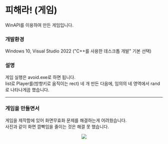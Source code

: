 # 피해라! (게임)
WinAPI를 이용하여 만든 게임입니다.

### 개발환경
Windows 10, Visual Studio 2022 ("C++를 사용한 데스크톱 개발" 기본 선택)
### 설명
게임 실행은 avoid.exe로 하면 됩니다.  
list로 Player를(방향키로 움직이는 rect) 네 개 만든 다음에, 임의의 네 영역에서 rand로 나타나게끔 했습니다.  
***
### 게임을 만들면서
게임을 제작함에 있어 화면무효화 문제를 해결하는게 어려웠습니다.  
사진과 같이 화면 깜빡임을 줄이는 것은 해결 못 했습니다.

<p align="center">
<img src="https://github.com/2daeeun/Visual_CPP-_Game_Project_-Avoid-/blob/main/preview.gif?raw=true">
</p>
